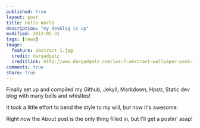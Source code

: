 ```yaml
---
published: true
layout: post
title: Hello World
description: "my devblog is up"
modified: 2013-05-31
tags: [news]
image:
  feature: abstract-1.jpg
  credit: dargadgetz
  creditlink: http://www.dargadgetz.com/ios-7-abstract-wallpaper-pack-for-iphone-5-and-ipod-touch-retina/
comments: true
share: true
---
```


Finally set up and compiled my Github, Jekyll, Markdown, Hpstr, Static dev blog with many bells and whistles!

It took a little effort to bend the style to my will, but now it's awesome.

Right now the About post is the only thing filled in, but I'll get a postin' asap!
